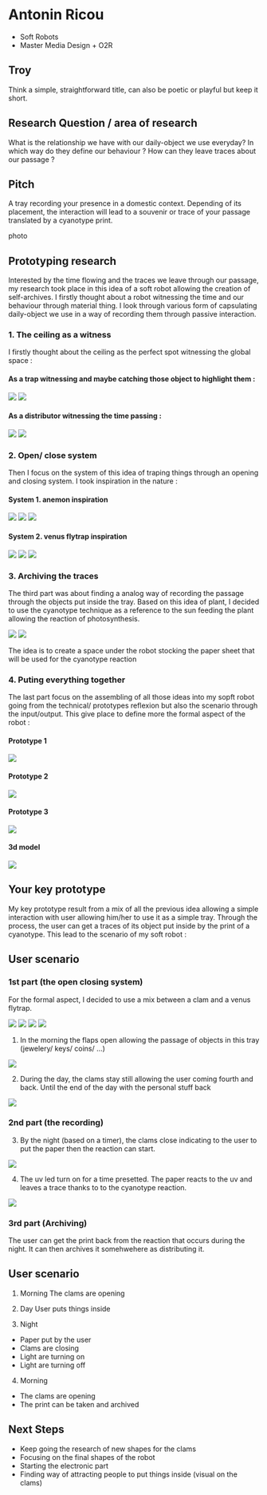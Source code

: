 # Antonin Ricou
- Soft Robots
- Master Media Design + O2R

## Troy 
Think a simple, straightforward title, can also be poetic or playful but keep it short. 

## Research Question / area of research
What is the relationship we have with our daily-object we use everyday? In which way do they define our behaviour ? How can they leave traces about our passage ?

## Pitch
A tray recording your presence in a domestic context. Depending of its placement, the interaction will lead to a souvenir or trace of your passage translated by a cyanotype print. 

photo

## Prototyping research
Interested by the time flowing and the traces we leave through our passage, my research took place in this idea of a soft robot allowing the creation of self-archives.
I firstly thought about a robot witnessing the time and our behaviour through material thing.
I look through various form of capsulating daily-object we use in a way of recording them through passive interaction.

### 1. The ceiling as a witness
I firstly thought about the ceiling as the perfect spot witnessing the global space :

#### As a trap witnessing and maybe catching those object to highlight them :

![](images/net3.jpeg)
![](images/lightnetcaught_prototype2.jpeg)

#### As a distributor witnessing the time passing :

![](images/image3.jpg)
![](images/mementomori.jpeg)

### 2. Open/ close system
Then I focus on the system of this idea of traping things through an opening and closing system.
I took inspiration in the nature :

#### System 1. anemon inspiration
![](images/catch8.jpg)
![](images/trap2_4.jpeg)
![](images/trap2_9.jpeg)

#### System 2. venus flytrap inspiration
![](images/catch10.jpg)
![](images/trap3_10.jpeg)
![](images/trap3_8.jpeg)

### 3. Archiving the traces
The third part was about finding a analog way of recording the passage through the objects put inside the tray. Based on this idea of plant, I decided to use the cyanotype technique as a reference to the sun feeding the plant allowing the reaction of photosynthesis.

![](images/cyanotype.jpg)
![](images/cyanotype2.jpg)

The idea is to create a space under the robot stocking the paper sheet that will be used for the cyanotype reaction

### 4. Puting everything together
The last part focus on the assembling of all those ideas into my sopft robot going from the technical/ prototypes reflexion but also the scenario through the input/output.
This give place to define more the formal aspect of the robot :

#### Prototype 1
![](images/proto1_4.jpeg)
#### Prototype 2
![](images/proto2_4.jpeg)
#### Prototype 3
![](images/proto3_4.jpeg)

#### 3d model
![](images/3dmodel2.png)

## Your key prototype
My key prototype result from a mix of all the previous idea allowing a simple interaction with user allowing him/her to use it as a simple tray. 
Through the process, the user can get a traces of its object put inside by the print of a cyanotype.
This lead to the scenario of my soft robot :

## User scenario

### 1st part (the open closing system)
For the formal aspect, I decided to use a mix between a clam and a venus flytrap.

![](images/newmodel1_2.jpeg)
![](images/newmodel1_3.jpeg)
![](images/newmodel2.jpeg)
![](images/newmodel2_3.jpeg)

1. In the morning the flaps open allowing the passage of objects in this tray (jewelery/ keys/ coins/ ...)

![](images/scenario_dessin_2.jpg)

2. During the day, the clams stay still allowing the user coming fourth and back. Until the end of the day with the personal stuff back

![](images/scenario_dessin_3.jpg)

### 2nd part (the recording) 

3. By the night (based on a timer), the clams close indicating to the user to put the paper then the reaction can start.

![](images/scenario_dessin_4.jpg)

4. The uv led turn on for a time presetted. The paper reacts to the uv and leaves a trace thanks to to the cyanotype reaction.

![](images/scenario_dessin_5.jpg)

### 3rd part (Archiving)
The user can get the print back from the reaction that occurs during the night. It can then archives it somehwehere as distributing it.

## User scenario
1. Morning 
The clams are opening 

2. Day 
User puts things inside 

3. Night 
- Paper put by the user
- Clams are closing 
- Light are turning on
- Light are turning off

4. Morning 
- The clams are opening
- The print can be taken and archived 

## Next Steps
- Keep going the research of new shapes for the clams
- Focusing on the final shapes of the robot
- Starting the electronic part
- Finding way of attracting people to put things inside (visual on the clams)

